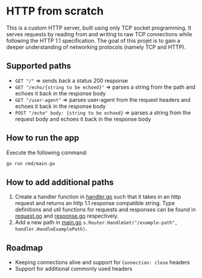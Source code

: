 # HTTP from scratch

This is a custom HTTP server, built using only TCP socket programming. It serves requests by reading from and writing to raw TCP
connections while following the HTTP 1.1 specification. The goal of this projet is to gain a deeper understanding of networking
protocols (namely TCP and HTTP).

## Supported paths

- `GET "/"` => sends back a status 200 response
- `GET "/echo/{string to be echoed}"` => parses a string from the path and echoes it back in the response body
- `GET "/user-agent"` => parses user-agent from the request headers and echoes it back in the response body
- `POST "/echo" body: {string to be echoed}` => parses a string from the request body and echoes it back in the response body

## How to run the app

Execute the following command:

```bash
go run cmd/main.go
```

## How to add additional paths

1. Create a handler function in [handler.go](internal/handler/handler.go) such that it takes in an http request and
   returns an http 1.1 response compatible string. Type definitions and util functions for requests and responses
   can be found in [request.go](internal/http/request.go) and [response.go](internal/http/response.go) respectively.
2. Add a new path in [main.go](cmd/main.go) `s.Router.HandleGet("/example-path", handler.HandleExamplePath)`.

## Roadmap

- Keeping connections alive and support for `Connection: close` headers
- Support for additional commonly used headers

